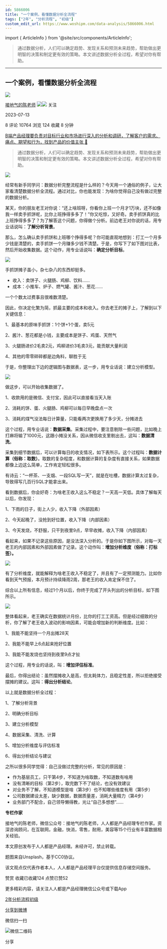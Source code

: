 ```yaml
---
id: 5866006
title: "一个案例，看懂数据分析全流程"
tags: ["2年", "分析流程", "初级"]
custom_edit_url: https://www.woshipm.com/data-analysis/5866006.html
---
```

import { ArticleInfo } from '@site/src/components/ArticleInfo';

<ArticleInfo
    author="接地气的陈老师"
    authorLink="https://www.woshipm.com/u/773891"
    published="2023-07-13"
    views={10764}
    comments={8}
    collects={124}
/>

> 通过数据分析，人们可以确定趋势、发现关系和预测未来趋势，帮助做出更明智的决策和制定更有效的策略。本文讲述数据分析全过程，希望对你有帮助。

---

## 一个案例，看懂数据分析全流程

[![](https://image.woshipm.com/wp-files/2019/08/0GkAbc8ZooEsibtWEUNO.png!/both/72x72)](https://www.woshipm.com/u/773891)

[接地气的陈老师](https://www.woshipm.com/u/773891) ![](https://static.woshipm.com/tag/1121_1@2x.png)![](https://static.woshipm.com/tag/2103_1@2x.png) 关注

2023-07-13

8 评论 10764 浏览 124 收藏 8 分钟

[B端产品经理要负责对目标行业和市场进行深入的分析和调研，了解客户的需求、痛点、期望和行为，找到产品的价值主张 🔗](https://ke.qidianla.com/courses/bcpm)

> 通过数据分析，人们可以确定趋势、发现关系和预测未来趋势，帮助做出更明智的决策和制定更有效的策略。本文讲述数据分析全过程，希望对你有帮助。

![](https://image.woshipm.com/2023/04/14/91cf9ee2-da9e-11ed-aaf8-00163e0b5ff3.png)

经常有新手同学问：数据分析完整流程是什么样的？今天用一个通俗的例子，让大家看清楚数据分析全流程。通过对比，你也能发现：为啥你觉得自己没有做过完整的数据分析。

某天，你的朋友老王对你说：“还上啥班呀，你看你上班一个月才1万块，还不如像我一样卖手抓饼呢，比你上班挣得多多了！”你又吃惊，又好奇。卖手抓饼真的比上班挣得多多了？为了解答这个问题，你得做个分析。前边老王对你说的话，用专业话说叫：**了解分析背景**。

那么，怎么确认卖手抓饼和上班哪个挣得多呢？你可能直观地想到：打工一个月多少钱是清楚的，卖手抓饼一个月赚多少钱不清楚。于是，你写下了如下图对比表，然后开始收集数据。这个动作，用专业话说叫：**确定分析目标**。

![](https://image.yunyingpai.com/wp/2023/07/5Tp1Yu6CXI3xz93PWKv1.png)

手抓饼摊子虽小，杂七杂八的东西却挺多。

*   收入：卖饼子、火腿肠、鸡柳、饮料……
*   成本：小推车、炉子、燃气罐、酱汁、葱花……

一个个数太过费事且很难数清楚。

因此，你决定化繁为简，抓最主要的成本和收入。你去老王的摊子上，了解到以下关键信息：

1、最基本的原味手抓饼：1个饼+1个蛋，卖5元

2、酱汁、葱花都是小钱，主要成本是饼子、鸡蛋、天然气

3、火腿肠进价2毛卖2元，鸡柳进价3毛卖3元，能贡献大量利润

4、其他的零零碎碎都是边角料，聊胜于无

于是，你整理出下边的逻辑图与数据表，这一步，用专业话说：建立分析模型。

![](https://image.yunyingpai.com/wp/2023/07/fwgDQPH2p35AmFpA4lQL.png)

做这步，可以开始收集数据了。

1、收款用的是微信、支付宝，因此可以直接看当天入账

2、消耗的饼、蛋、火腿肠、鸡柳可以每日早晚盘点一次

3、消耗的煤气没法每日计算量，只能看两次更换用了多少天，分摊进去

这个过程，用专业话说：**数据采集**。采集过程中，要注意剔除一些问题，比如晚上打麻将输了1000元，这跟小摊没关系，因从微信收支里剔出去，这叫：**数据清洗**。

采集到细节数据后，可以计算每日的收支情况，如下表所示。这个过程叫：**数据计算（俗称：取数）**。取数的复杂程度，和数据计算的复杂度有直接关系，如果数据都像上边这么简单，工作肯定轻松很多。

有诗云：“一杯茶、一支烟、一段SQL写一天”，就是在吐槽，数据计算太过复杂，导致得写几百行SQL才能拿出来。

看到数据后，你会好奇：为啥老王收入这么不稳定？一天高一天低。具体了解每天以后，你发现：

1、下雨的日子，街上人少，收入下降（外部因素）

2、今天起晚了，没抢到好位置，收入下降（内部因素）

3、今天发烧，不舒服，只干到夜里9点，早早收摊，收入下降（内部因素）

看起来，如果不记录这些原因，是没法深入分析的。于是你如下图所示，对每一天老王的内部因素和外部因素做了记录。这个动作叫：**增加分析维度（俗称：打标签）。**

![](https://image.yunyingpai.com/wp/2023/07/KJ6W7as6gmAPwf3eK3Nm.png)

有了分析维度，就能解释为啥老王收入不稳定了，并且有了一定预测能力。比如你看到天气预报，本月预计持续降雨2周，那老王的收入肯定保不住了。

综合以上所有信息，经过1个月以后，你终于完成了开头列出的分析目标，如下图所示。

![](https://image.yunyingpai.com/wp/2023/07/EUxdeVeoa5v2vGdTA10T.png)

整体看起来，老王确实在数据统计月份，比你的打工工资高。但是经过细致的分析，你了解了老王收入波动的影响因素，可能会增加新的判断维度。比如：

1、我能不能坚持一个月出摊28天

2、我能不能早上6点起来抢好位置

3、我能不能发烧也坚持到夜里9点才扯

这个过程，用专业的话说，叫：**增加评估标准**。

最后，你得出结论：虽然摆摊收入是高，但太耗体力，且稳定性差，所以拒绝接受摆摊的建议。这叫：**得出分析结论**。

以上就是数据分析全过程：

1、了解分析背景

2、明确分析目标

3、建立分析模型

4、数据采集、清洗、计算

5、增加分析维度与评估标准

6、得出分析结论与建议

之所以很多同学觉得：自己没做过完整的分析，常见的原因是：

*   作为基层员工，只干第4步，不知道为啥取数，不知道数有啥用
*   没有清晰的目标（第2步），取完数下不了结论，也没有效建议
*   对业务不了解，不知道模型是啥（第3步）也不知哪些维度有用（第5步）
*   公司数据建设太差，缺少数据，数据质量差，消耗大量精力（第4步）
*   业务部门不配合，自己领导懒得教，光让“自己多想想”……

**专栏作家**

接地气的陈老师，微信公众号：接地气的陈老师，人人都是产品经理专栏作家。资深咨询顾问，在互联网，金融，快消，零售，耐用，美容等15个行业有丰富数据相关经验。

本文原创发布于人人都是产品经理。未经许可，禁止转载。

题图来自Unsplash，基于CC0协议。

该文观点仅代表作者本人，人人都是产品经理平台仅提供信息存储空间服务。

赞赏 收藏已收藏124 点赞已赞52

更多精彩内容，请关注人人都是产品经理微信公众号或下载App

[2年](https://www.woshipm.com/tag/2%e5%b9%b4)[分析流程](https://www.woshipm.com/tag/%e5%88%86%e6%9e%90%e6%b5%81%e7%a8%8b)[初级](https://www.woshipm.com/tag/%e5%88%9d%e7%ba%a7)

[分享到微博](https://service.weibo.com/share/share.php?appkey=2775287854&title=一个案例，看懂数据分析全流程&url=https://www.woshipm.com/data-analysis/5866006.html&pic=https://image.woshipm.com/2023/04/14/91cf9ee2-da9e-11ed-aaf8-00163e0b5ff3.png)

微信扫一扫

![微信二维码](https://api.pwmqr.com/qrcode/create/?url=https://www.woshipm.com/data-analysis/5866006.html)

分享